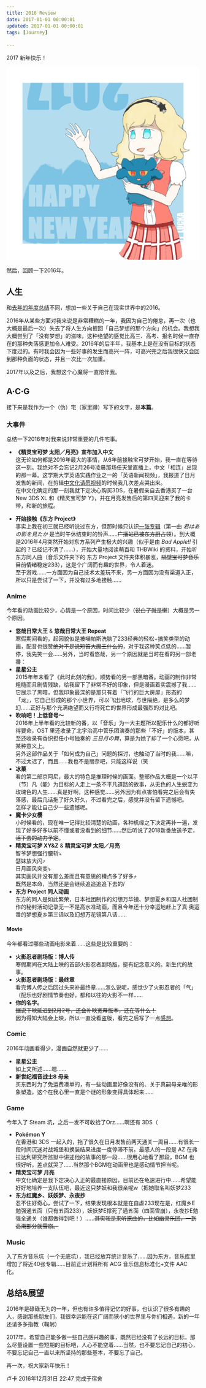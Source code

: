 ```yaml
---
title: 2016 Review
date: 2017-01-01 00:00:01
updated: 2017-01-01 00:00:01
tags: [Journey]

---
```

2017 新年快乐！

![](/images/2017/1/Lunasa&Youmu.png "虽然很拙劣，但真的真的是用心画的！")

然后，回顾一下2016年。
<!--more-->
## 人生

和[去年的年度总结](https://luckazhao.tumblr.com/post/136329125209/2015-acg-summary "Tumblr")不同，想加一些关于自己在现实世界中的2016。

2016年从某些方面对我来说是非常糟糕的一年，我因为自己的倦怠，再一次（也大概是最后一次）失去了将人生方向扳回「自己梦想的那个方向」的机会。我想我大概尝到了「没有梦想」的滋味，这种绝望的感觉比高三、高考、报名时候一直存在的那种失落感更加令人难受。2016年的后半年，我基本上是在没有目标的状态下度过的。有时我会因为一些好事的发生而高兴一阵，可高兴完之后我很快又会回到那种负面的状态，并且一次比一次加重。

2017年以及之后，我想这个心魔将一直陪伴我。

## A·C·G

接下来是我作为一个（伪）宅（家里蹲）写下的文字，是**本篇**。

### 大事件

总结一下2016年对我来说非常重要的几件宅事。

* **《精灵宝可梦 太阳／月亮》宣布加入中文**  
	这无论如何都是2016年最大的事情，从6年前接触宝可梦开始，我一直在等待这一刻。我绝对不会忘记2月26号凌晨那场任天堂直播上，中文「相连」出现的那一幕。这学期大学英语实践作业之一的「英语新闻视频」，我报道了日月发售的新闻，在剪辑[中文化请愿视频](http://www.bilibili.com/video/av1648408/ "Bilibili")的时候我几次差点哭出来。  
	在中文化确定的那一刻我就下定决心购买3DS，在暑假亲自去香港买了一台 New 3DS XL 和《精灵宝可梦 Y》，并在月亮发售后的第四天迎来了我的卡带，和新的旅程。

* **开始接触《东方 Project》**  
	事实上我在初三就已经听说过东方，但那时候只认识[一张专辑](http://thwiki.cc/核热造神非想天则 "THBWiki")（第一曲 *君はあの影を見たか* 是当时午休结束时的铃声……~~广播站已被东方厨占领~~）。到大概是2016年4月突然开始对东方系列产生极大的兴趣（似乎是由 *Bad Apple!!* 引起的？已经记不清了……），开始大量地阅读萌百和 THBWiki 的资料，开始听东方同人曲（音乐文件夹下的 东方 Project 文件夹体积暴涨，~~隔壁宝可梦音乐目前情绪稳定233~~），这是个广阔而有趣的世界，令人着迷。  
	至于游戏……一方面因为自己技术太差玩不来，另一方面因为没有渠道入正，所以只是尝试了一下，并没有过多地接触……

### Anime

今年看的动画比较少，心情是一个原因，时间比较少（~~说白了就是懒~~）大概是另一个原因。

* **悠哉日常大王** & **悠哉日常大王 Repeat**  
	寒假期间看的，起因貌似是被喵帕斯洗脑了233经典的轻松+搞笑类型的动画，配音也很赞~~绝对不是说短笛大魔王什么的~~，对于我这种笑点低的……暂停，我先笑一会……另外，当时看悠哉，另一个原因就是当时在看的另一部老番：
* **星星公主**  
	2015年年末看了《此时此刻的我》，顺势看的另一部黑暗番。动画的制作非常粗糙而且剧情残缺，给我留下了非常不好的印象，但是漫画着实震撼了我……它展示了黑暗，但我印象最深的是那只有着「飞行的巨大房屋」形态的「龙」，它自己形成的那个小世界，可以飞出地球，与世隔绝，是多么的梦幻……正好与那个充满绝望而又行将死亡的世界形成最强烈的对比吧。
* **吹响吧！上低音号～**  
	2016年上半年看的比较新的番，以「音乐」为一大主题所以配乐什么的都好听得要命，OST 里还收录了北宇治高中管乐团演奏的那些「不好」的版本，甚至还收录有香织担任小号独奏的 *三日月の舞*，算是为她了却了一个心愿吧，从某种意义上。  
	另外这部作品关于「如何成为自己」问题的探讨，也触动了当时的我……嘛，不过太迟了，而且……我也不是丽奈吧，只能这样说（笑
* **冰菓**  
	看的第二部京阿尼，最大的特色是推理时候的画面。整部作品大概是一个以平（节）凡（能）为目标的人走上一条不平凡道路的故事，从无色的人生蜕变为玫瑰色的人生……真是好啊，这种感觉……另外因为有点害怕看完之后会有失落感，最后几话拖了好久好久，不过看完之后，感觉并没有留下遗憾吧。  
	怎样才能让自己少一些遗憾呢。
* **魔卡少女樱**  
	小时候看的，现在唯一记得比较清楚的动画，各种机缘之下决定再补一遍，发现了好多好多以前不懂或者没看到的细节……然后听说了2018新番放送予定，~~活下去的动力予定~~。
* **精灵宝可梦 XY&Z** & **精灵宝可梦 太阳／月亮**  
	智爷梦想强行腰斩⤵︎  
	瑟妹放大闪⤴︎  
	日月画风突变⤵︎  
	其实画风并没有那么差而且有意思的槽点多了好多⤴︎  
	既然是本命，当然还是会继续追追追追下去的/  
* **东方 Project 同人动画**  
	东方的同人是如此繁荣，日本社团制作的幻想万华镜、梦想夏乡和国人社团制作的秘封活动记录无一不是高水准动画，而且今年还十分幸运地赶上了真·奥运番的梦想夏乡第三话以及幻想万花镜第八话……

#### Movie
今年都看过哪些动画电影来着……这些是比较重要的：

* **火影忍者剧场版：博人传**  
	寒假期间在大陆上映的首部火影忍者剧场版，挺有纪念意义的。新生代的故事。
* **火影忍者剧场版：最终章**  
	看完博人传之后回过头来补最终章……怎么说呢，感觉少了火影忍者的「气」（配乐也好剧情节奏也好，都和以往的火影不一样……
* **你的名字。**  
	~~据说下映延迟到2月2号，还会补映宽幕版本，还在等什么！~~  
	因为得知大陆会上映，所以一直没看盗版，看完之后写了一点[感想](https://lucka.moe/2016/12/03/your-name/)。

### Comic

2016年动画看得少，漫画自然就更少了……

* **星星公主**  
	如上文所述……嗯……
* **新世纪福音战士8 母亲**  
	买东西时为了免运费凑单的，有一些动画里好像没有的、关于真嗣母亲唯的形象塑造，这个在我心里一直是个谜的形象变得具体起来……

### Game

今年入了 Steam 坑，之后一发不可收拾了Orz……啊还有 3DS（

* **Pokémon Y**  
	在香港和 3DS 一起入的，拖了很久在日月发售前两天通关一周目……有很长一段时间沉迷对战城堡和换装结果进度一度停滞不前。最感人的一段是 AZ 在弗拉达利研究所监狱中讲述他的故事的那一段……很用心地看了那段，BGM 也很好听，差点就哭了……当然那个BGM在动画里也是感动情节担当呢。
* **精灵宝可梦 月亮**  
	中文化确定是我下定决心入正的最直接原因，目前还在龟速进行中……希望能好好地培养一支队伍吧，最近这只梦妖和我很亲呢w（把她取名叫妖梦233
* **东方红魔乡、妖妖梦、永夜抄**  
	忍不住好奇心，尝试了一下，结果发现根本就是在自虐233现在是，红魔乡E勉强通五面（只有五面233），妖妖梦E撑死了通五面（四面雪崩），永夜抄E勉强全通关（谁都做得到吧！）……~~其实我是来听原曲的，比如幽灵乐团，一到高潮部分就雪崩。~~

### Music

入了东方音乐坑（一个无底坑），我已经放弃统计音乐了……因为东方，音乐库里增加了将近40张专辑……目前正计划将所有 ACG 音乐信息标准化+文件 AAC 化。

## 总结&展望

2016年是碌碌无为的一年，但也有许多值得记忆的好事，也认识了很多有趣的人，感谢那些朋友们，我很幸运能在这广阔而狭小的世界里与你们相遇，新的一年还请多多指教（鞠躬）

2017年，希望自己能多做一些自己感兴趣的事，既然已经没有了长远的目标，那么尽量设置一些短期的目标吧，人心不能空着……当然，也不要忘记自己的初心，不要忘记自己一直以来所坚持的那些基本，不要忘了自己。

再一次，祝大家新年快乐！

卢卡 2016年12月31日 22:47 完成于宿舍